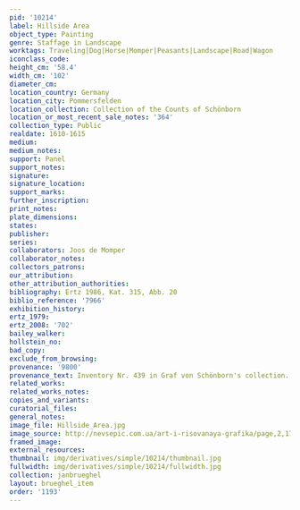 ```yaml
---
pid: '10214'
label: Hillside Area
object_type: Painting
genre: Staffage in Landscape
worktags: Traveling|Dog|Horse|Momper|Peasants|Landscape|Road|Wagon
iconclass_code:
height_cm: '58.4'
width_cm: '102'
diameter_cm:
location_country: Germany
location_city: Pommersfelden
location_collection: Collection of the Counts of Schönborn
location_or_most_recent_sale_notes: '364'
collection_type: Public
realdate: 1610-1615
medium:
medium_notes:
support: Panel
support_notes:
signature:
signature_location:
support_marks:
further_inscription:
print_notes:
plate_dimensions:
states:
publisher:
series:
collaborators: Joos de Momper
collaborator_notes:
collectors_patrons:
our_attribution:
other_attribution_authorities:
bibliography: Ertz 1986, Kat. 315, Abb. 20
biblio_reference: '7966'
exhibition_history:
ertz_1979:
ertz_2008: '702'
bailey_walker:
hollstein_no:
bad_copy:
exclude_from_browsing:
provenance: '9800'
provenance_text: Inventory Nr. 439 in Graf von Schönborn's collection.
related_works:
related_works_notes:
copies_and_variants:
curatorial_files:
general_notes:
image_file: Hillside_Area.jpg
image_source: http://nevsepic.com.ua/art-i-risovanaya-grafika/page,2,17059-flamandskaya-zhivopis-yan-breygel-starshiy-barhatnyy-1568-1625-116-foto.htmlhttp://nevsepic.com.ua/art-i-risovanaya-grafika/page,2,17059-flamandskaya-zhivopis-yan-breygel-starshiy-barhatnyy-1568-1625-116-foto.html
framed_image:
external_resources:
thumbnail: img/derivatives/simple/10214/thumbnail.jpg
fullwidth: img/derivatives/simple/10214/fullwidth.jpg
collection: janbrueghel
layout: brueghel_item
order: '1193'
---
```

